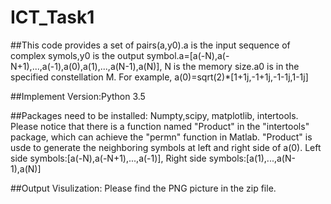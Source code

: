 # ICT_Task1
##This code provides a set of pairs(a,y0).a is the input sequence of complex symols,y0 is the output symbol.a=[a(-N),a(-N+1),...,a(-1),a(0),a(1),...,a(N-1),a(N)], N is the memory size.a0 is in the specified constellation M. For example, a(0)=sqrt(2)*[1+1j,-1+1j,-1-1j,1-1j] 

##Implement Version:Python 3.5

##Packages need to be installed: Numpty,scipy, matplotlib, intertools. Please notice that there is a function named "Product" in the "intertools" package, which can achieve the "permn" function in Matlab. "Product" is usde to generate the neighboring symbols at left and right side of a(0). Left side symbols:[a(-N),a(-N+1),...,a(-1)], Right side symbols:[a(1),...,a(N-1),a(N)]

##Output Visulization: Please find the PNG picture in the zip file.
